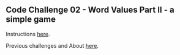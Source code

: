 ## Code Challenge 02 - Word Values Part II - a simple game

Instructions [here](http://pybit.es/codechallenge02.html).

Previous challenges and About [here](http://pybit.es/pages/challenges.html).
